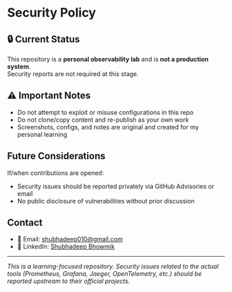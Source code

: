 # Security Policy

## 🔒 Current Status

This repository is a **personal observability lab** and is **not a production system**.  
Security reports are not required at this stage.

## ⚠️ Important Notes

- Do not attempt to exploit or misuse configurations in this repo  
- Do not clone/copy content and re-publish as your own work  
- Screenshots, configs, and notes are original and created for my personal learning  

## Future Considerations

If/when contributions are opened:
- Security issues should be reported privately via GitHub Advisories or email  
- No public disclosure of vulnerabilities without prior discussion  

## Contact

- 📧 Email: shubhadeep010@gmail.com  
- 💼 LinkedIn: [Shubhadeep Bhowmik](https://www.linkedin.com/in/shubhadeep-bhowmik-74b5a214b)  

---

*This is a learning-focused repository. Security issues related to the actual tools (Prometheus, Grafana, Jaeger, OpenTelemetry, etc.) should be reported upstream to their official projects.*
